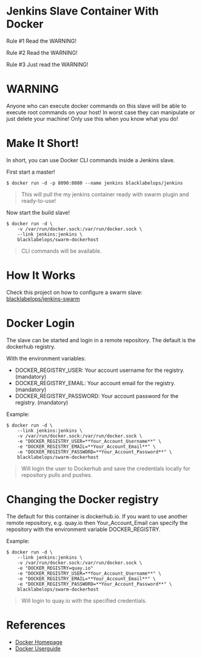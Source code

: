 # Jenkins Slave Container With Docker

Rule #1 Read the WARNING!

Rule #2 Read the WARNING!

Rule #3 Just read the WARNING!

# WARNING

Anyone who can execute docker commands on this slave will be able to execute root commands on your host! In worst case they can manipulate or just delete your machine! Only use this when you know what you do!

# Make It Short!

In short, you can use Docker CLI commands inside a Jenkins slave.

First start a master!

~~~~
$ docker run -d -p 8090:8080 --name jenkins blacklabelops/jenkins
~~~~

> This will pull the my jenkins container ready with swarm plugin and ready-to-use!

Now start the build slave!

~~~~
$ docker run -d \
    -v /var/run/docker.sock:/var/run/docker.sock \
    --link jenkins:jenkins \
    blacklabelops/swarm-dockerhost
~~~~

> CLI commands will be available.

# How It Works

Check this project on how to configure a swarm slave: [blacklabelops/jenkins-swarm](https://github.com/blacklabelops/jenkins-swarm)

# Docker Login

The slave can be started and login in a remote repository. The default is the dockerhub registry.

With the environment variables:

* DOCKER_REGISTRY_USER: Your account username for the registry. (mandatory)
* DOCKER_REGISTRY_EMAIL: Your account email for the registry. (mandatory)
* DOCKER_REGISTRY_PASSWORD: Your account password for the registry. (mandatory)

Example:

~~~~
$ docker run -d \
    --link jenkins:jenkins \
    -v /var/run/docker.sock:/var/run/docker.sock \
    -e "DOCKER_REGISTRY_USER=**Your_Account_Username**" \
    -e "DOCKER_REGISTRY_EMAIL=**Your_Account_Email**" \
    -e "DOCKER_REGISTRY_PASSWORD=**Your_Account_Password**" \
    blacklabelops/swarm-dockerhost
~~~~

> Will login the user to Dockerhub and save the credentials locally for repository pulls and pushes.

# Changing the Docker registry

The default for this container is dockerhub.io. If you want to use another remote repository, e.g. quay.io then Your_Account_Email can specify the repository with the environment variable DOCKER_REGISTRY.

Example:

~~~~
$ docker run -d \
    --link jenkins:jenkins \
    -v /var/run/docker.sock:/var/run/docker.sock \
    -e "DOCKER_REGISTRY=quay.io"
    -e "DOCKER_REGISTRY_USER=**Your_Account_Username**" \
    -e "DOCKER_REGISTRY_EMAIL=**Your_Account_Email**" \
    -e "DOCKER_REGISTRY_PASSWORD=**Your_Account_Password**" \
    blacklabelops/swarm-dockerhost
~~~~

> Will login to quay.io with the specified credentials.

# References

* [Docker Homepage](https://www.docker.com/)
* [Docker Userguide](https://docs.docker.com/userguide/)
